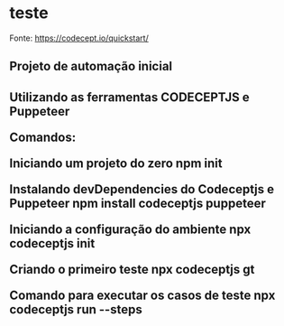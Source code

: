 # teste
Fonte: https://codecept.io/quickstart/


<h2>Projeto de automação inicial<h2>
Utilizando as ferramentas CODECEPTJS e Puppeteer


Comandos: 

Iniciando um projeto do zero 
npm init

Instalando devDependencies do Codeceptjs e Puppeteer
npm install codeceptjs puppeteer 


Iniciando a configuração do ambiente
npx codeceptjs init


Criando o primeiro teste
npx codeceptjs gt


Comando para executar os casos de teste
npx codeceptjs run --steps


